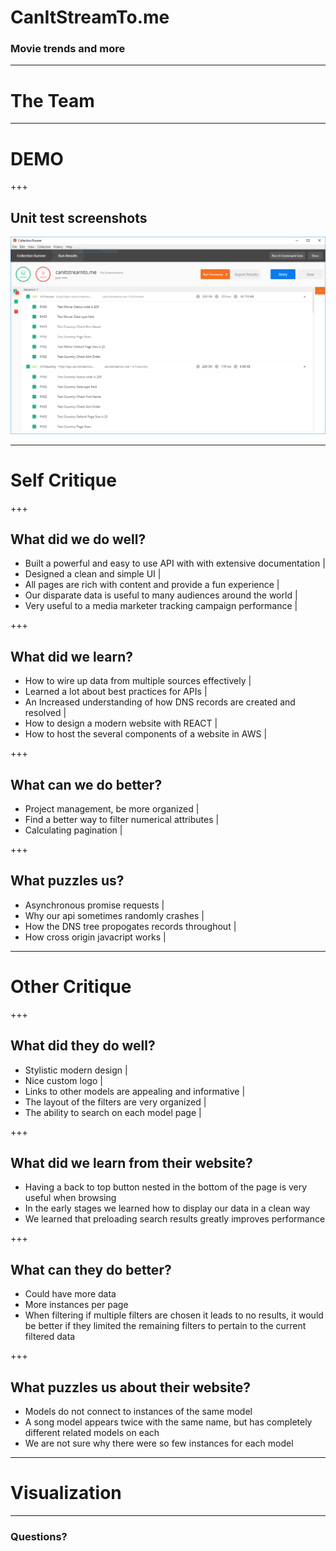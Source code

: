 # CanItStreamTo.me

### Movie trends and more

---

# The Team

---

# DEMO

+++

## Unit test screenshots

![GitHub Logo](/screenshots/postman_ss.PNG)

---

# Self Critique

+++

## What did we do well?

- Built a powerful and easy to use API with with extensive documentation |
- Designed a clean and simple UI |
- All pages are rich with content and provide a fun experience |
- Our disparate data is useful to many audiences around the world |
- Very useful to a media marketer tracking campaign performance |

+++

## What did we learn?

- How to wire up data from multiple sources effectively |
- Learned a lot about best practices for APIs |
- An Increased understanding of how DNS records are created and resolved |
- How to design a modern website with REACT |
- How to host the several components of a website in AWS |

+++

## What can we do better?

- Project management, be more organized |
- Find a better way to filter numerical attributes |
- Calculating pagination |

+++

## What puzzles us?

- Asynchronous promise requests |
- Why our api sometimes randomly crashes |
- How the DNS tree propogates records throughout |
- How cross origin javacript works | 

---

# Other Critique

+++

## What did they do well?

- Stylistic modern design |
- Nice custom logo |
- Links to other models are appealing and informative |
- The layout of the filters are very organized |
- The ability to search on each model page |

+++

## What did we learn from their website?
- Having a back to top button nested in the bottom of the page is very useful when browsing
- In the early stages we learned how to display our data in a clean way
- We learned that preloading search results greatly improves performance

+++

## What can they do better?
- Could have more data
- More instances per page
- When filtering if multiple filters are chosen it leads to no results, it would be better if they limited the remaining filters to pertain to the current filtered data

+++

## What puzzles us about their website?
- Models do not connect to instances of the same model
- A song model appears twice with the same name, but has completely different related models on each
- We are not sure why there were so few instances for each model

---

# Visualization



---

### Questions?

